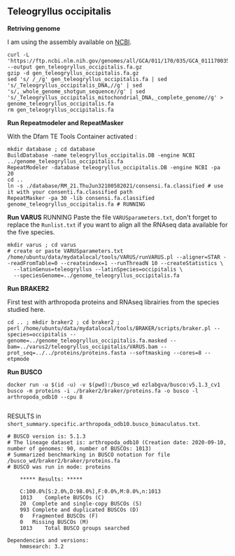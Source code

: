 ## Teleogryllus occipitalis

**Retriving genome** 

I am using the assembly available on [NCBI](https://www.ncbi.nlm.nih.gov/genome/?term=txid470939[orgn]). 

```
curl -L 'https://ftp.ncbi.nlm.nih.gov/genomes/all/GCA/011/170/035/GCA_011170035.1_Tocci_1.0/GCA_011170035.1_Tocci_1.0_genomic.fna.gz' --output gen_teleogryllus_occipitalis.fa.gz
gzip -d gen_teleogryllus_occipitalis.fa.gz 
sed 's/ /_/g' gen_teleogryllus_occipitalis.fa | sed 's/_Teleogryllus_occipitalis_DNA,//g' | sed 's/,_whole_genome_shotgun_sequence//g' | sed 's/_Teleogryllus_occipitalis_mitochondrial_DNA,_complete_genome//g' > genome_teleogryllus_occipitalis.fa
rm gen_teleogryllus_occipitalis.fa
```
**Run Repeatmodeler and RepeatMasker**

With the Dfam TE Tools Container activated :

```
mkdir database ; cd database 
BuildDatabase -name teleogryllus_occipitalis.DB -engine NCBI ../genome_teleogryllus_occipitalis.fa
RepeatModeler -database teleogryllus_occipitalis.DB -engine NCBI -pa 20
cd .. 
ln -s ./database/RM_21.ThuJun32100582021/consensi.fa.classified # use it with your consenti.fa.classified path
RepeatMasker -pa 30 -lib consensi.fa.classified genome_teleogryllus_occipitalis.fa # RUNNING
```

**Run VARUS**  RUNNING
Paste the file `VARUSparameters.txt`, don't forget to replace the `Runlist.txt` if you want to align all the RNAseq data available for the five species.
```
mkdir varus ; cd varus 
# create or paste VARUSparameters.txt
/home/ubuntu/data/mydatalocal/tools/VARUS/runVARUS.pl --aligner=STAR --readFromTable=0 --createindex=1 --runThreadN 10 --createStatistics \
  --latinGenus=teleogryllus --latinSpecies=occipitalis \
  --speciesGenome=../genome_teleogryllus_occipitalis.fa 
```

**Run BRAKER2** 

First test with arthropoda proteins and RNAseq librairies from the species studied here. 
```
cd .. ; mkdir braker2 ; cd braker2 ;
perl /home/ubuntu/data/mydatalocal/tools/BRAKER/scripts/braker.pl --species=occipitalis --genome=../genome_teleogryllus_occipitalis.fa.masked --bam=../varus2/teleogryllus_occipitalis/VARUS.bam --prot_seq=../../proteins/proteins.fasta --softmasking --cores=8 --etpmode 
```

**Run BUSCO**  

```
docker run -u $(id -u) -v $(pwd):/busco_wd ezlabgva/busco:v5.1.3_cv1 busco -m proteins -i ./braker2/braker/proteins.fa -o busco -l arthropoda_odb10 --cpu 8
 
```

RESULTS in `short_summary.specific.arthropoda_odb10.busco_bimaculatus.txt`.

```
# BUSCO version is: 5.1.3 
# The lineage dataset is: arthropoda_odb10 (Creation date: 2020-09-10, number of genomes: 90, number of BUSCOs: 1013)
# Summarized benchmarking in BUSCO notation for file /busco_wd/braker2/braker/proteins.fa
# BUSCO was run in mode: proteins

	***** Results: *****

	C:100.0%[S:2.0%,D:98.0%],F:0.0%,M:0.0%,n:1013	   
	1013	Complete BUSCOs (C)			   
	20	Complete and single-copy BUSCOs (S)	   
	993	Complete and duplicated BUSCOs (D)	   
	0	Fragmented BUSCOs (F)			   
	0	Missing BUSCOs (M)			   
	1013	Total BUSCO groups searched		   

Dependencies and versions:
	hmmsearch: 3.2
```